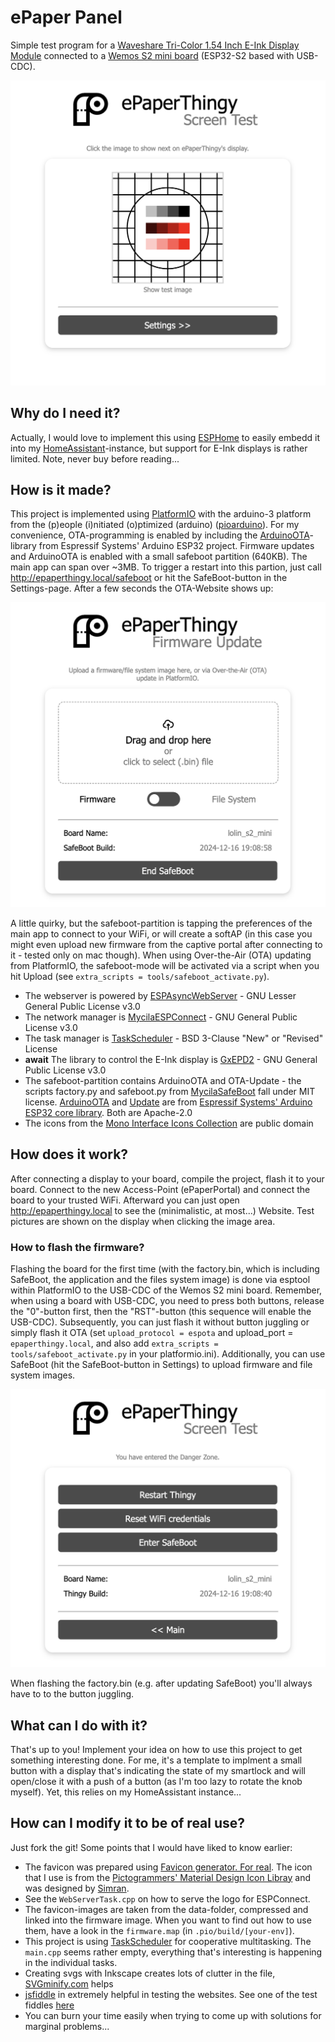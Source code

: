 # ePaper Panel

Simple test program for a [Waveshare Tri-Color 1.54 Inch E-Ink Display Module](https://www.waveshare.com/1.54inch-e-paper-module-b.htm) connected to a [Wemos S2 mini board](https://www.wemos.cc/en/latest/s2/s2_mini.html) (ESP32-S2 based with USB-CDC).

![Main Screenshot](doc/assets/Thingy_screenshot.png)

## Why do I need it?

Actually, I would love to implement this using [ESPHome](https://esphome.io/) to easily embedd it into my [HomeAssistant](https://www.home-assistant.io/)-instance, but support for E-Ink displays is rather limited. Note, never buy before reading...

## How is it made?

This project is implemented using [PlatformIO](https://platformio.org/) with the arduino-3 platform from the (p)eople (i)nitiated (o)ptimized (arduino) ([pioarduino](https://github.com/pioarduino/platform-espressif32/)). For my convenience, OTA-programming is enabled by including the [ArduinoOTA](https://github.com/espressif/arduino-esp32)-library from Espressif Systems' Arduino ESP32 project.
Firmware updates and ArduinoOTA is enabled with a small safeboot partition (640KB). The main app can span over ~3MB. To trigger a restart into this partion, just call http://epaperthingy.local/safeboot or hit the SafeBoot-button in the Settings-page. After a few seconds the OTA-Website shows up:

![SafeBoot screenshot](doc/assets/SafeBoot_thingy.png)

A little quirky, but the safeboot-partition is tapping the preferences of the main app to connect to your WiFi, or will create a softAP (in this case you might even upload new firmware from the captive portal after connecting to it - tested only on mac though).
When using Over-the-Air (OTA) updating from PlatformIO, the safeboot-mode will be activated via a script when you hit Upload (see `extra_scripts = tools/safeboot_activate.py`).  

* The webserver is powered by [ESPAsyncWebServer](https://github.com/mathieucarbou/ESPAsyncWebServer) - GNU Lesser General Public License v3.0
* The network manager is [MycilaESPConnect](https://github.com/mathieucarbou/MycilaESPConnect) - GNU General Public License v3.0
* The task manager is [TaskScheduler](https://github.com/arkhipenko/TaskScheduler) - BSD 3-Clause "New" or "Revised" License
* __await__ The library to control the E-Ink display is [GxEPD2](https://github.com/ZinggJM/GxEPD2) - GNU General Public License v3.0
* The safeboot-partition contains ArduinoOTA and OTA-Update - the scripts factory.py and safeboot.py from [MycilaSafeBoot](https://github.com/mathieucarbou/MycilaSafeBoot) fall under MIT license. [ArduinoOTA](https://github.com/espressif/arduino-esp32/tree/master/libraries/ArduinoOTA) and [Update](https://github.com/espressif/arduino-esp32/tree/master/libraries/Update) are from [Espressif Systems' Arduino ESP32 core library](https://github.com/espressif/arduino-esp32/tree/master/libraries). Both are Apache-2.0
* The icons from the [Mono Interface Icons Collection](https://www.svgrepo.com/collection/mono-interface-icons/) are public domain

## How does it work?

After connecting a display to your board, compile the project, flash it to your board. Connect to the new Access-Point (ePaperPortal) and connect the board to your trusted WiFi. Afterward you can just open http://epaperthingy.local to see the (minimalistic, at most...) Website.
Test pictures are shown on the display when clicking the image area.

### How to flash the firmware?

Flashing the board for the first time (with the factory.bin, which is including SafeBoot, the application and the files system image) is done via esptool within PlatformIO to the USB-CDC of the Wemos S2 mini board. Remember, when using a board with USB-CDC, you need to press both buttons, release the "0"-button first, then the "RST"-button (this sequence will enable the USB-CDC). Subsequently, you can just flash it without button juggling or simply flash it OTA (set `upload_protocol = espota` and upload_port = `epaperthingy.local`, and also add `extra_scripts = tools/safeboot_activate.py` in your platformio.ini). Additionally, you can use SafeBoot (hit the SafeBoot-button in Settings) to upload firmware and file system images.

![Settings page](doc/assets/Thingy_settings.png)

When flashing the factory.bin (e.g. after updating SafeBoot) you'll always have to to the button juggling.

## What can I do with it?

That's up to you! Implement your idea on how to use this project to get something interesting done. For me, it's a template to implment a small button with a display that's indicating the state of my smartlock and will open/close it with a push of a button (as I'm too lazy to rotate the knob myself). Yet, this relies on my HomeAssistant instance...

## How can I modify it to be of real use?

Just fork the git!
Some points that I would have liked to know earlier:

* The favicon was prepared using [Favicon generator. For real](https://realfavicongenerator.net/). The icon that I use is from the [Pictogrammers' Material Design Icon Libray](https://pictogrammers.com/library/mdi/) and was designed by [Simran](https://pictogrammers.com/contributor/Simran-B/).
* See the `WebServerTask.cpp` on how to serve the logo for ESPConnect.
* The favicon-images are taken from the data-folder, compressed and linked into the firmware image. When you want to find out how to use them, have a look in the `firmware.map` (in `.pio/build/[your-env]`).
* This project is using [TaskScheduler](https://github.com/arkhipenko/TaskScheduler) for cooperative multitasking. The `main.cpp` seems rather empty, everything that's interesting is happening in the individual tasks.
* Creating svgs with Inkscape creates lots of clutter in the file, [SVGminify.com](https://www.svgminify.com/) helps
* [jsfiddle](https://jsfiddle.net/) in extremely helpful in testing the websites. See one of the test fiddles [here](https://jsfiddle.net/9wr62y3u/28/)
* You can burn your time easily when trying to come up with solutions for marginal problems...
